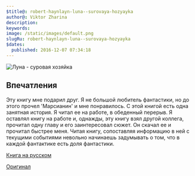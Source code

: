 ```yaml
---
$title@: robert-haynlayn-luna--surovaya-hozyayka
author@: Viktor Zharina
description: 
keywords: 
image: /static/images/default.png
slugRu: robert-haynlayn-luna--surovaya-hozyayka
$dates:
  published: 2016-12-07 07:34:18
---
```

![Луна - суровая хозяйка](/static/images/Robert_Hajnlajn__Luna__surovaya_hozyajka.jpg)
## Впечатления
Эту книгу мне подарил друг. Я не большой любитель фантастики, но до этого прочел 'Марсианин' и мне понравилось. С этой книгой есть одна занятная история.
Я читал ее на работе, в обеденный перерыв. Я оставлял книгу на работе и, однажды, эту книгу взял другой коллега, прочитал одну главу и его заинтересовал сюжет. Он скачал ее и прочитал быстрее меня. 
Читая книгу, сопоставляя информацию в ней с текущими событиями невольно начинаешь задумывать о том, что в каждой фантактике есть доля фантастики.

[Книга на русском](http://royallib.com/book/haynlayn_robert/luna___surovaya_hozyayka.html)

[Оригинал](http://royallib.com/read/Heinlein_Robert/The_Moon_Is_a_Harsh_Mistress.html#0)